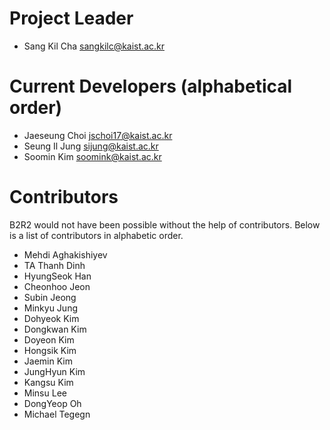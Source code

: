 # Project Leader
- Sang Kil Cha <sangkilc@kaist.ac.kr>

# Current Developers (alphabetical order)

- Jaeseung Choi <jschoi17@kaist.ac.kr>
- Seung Il Jung <sijung@kaist.ac.kr>
- Soomin Kim <soomink@kaist.ac.kr>

# Contributors

B2R2 would not have been possible without the help of contributors. Below is a
list of contributors in alphabetic order.

- Mehdi Aghakishiyev
- TA Thanh Dinh
- HyungSeok Han
- Cheonhoo Jeon
- Subin Jeong
- Minkyu Jung
- Dohyeok Kim
- Dongkwan Kim
- Doyeon Kim
- Hongsik Kim
- Jaemin Kim
- JungHyun Kim
- Kangsu Kim
- Minsu Lee
- DongYeop Oh
- Michael Tegegn
